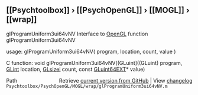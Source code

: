 ## [[Psychtoolbox]] &#8250; [[PsychOpenGL]] &#8250; [[MOGL]] &#8250; [[wrap]]

glProgramUniform3ui64vNV  Interface to [OpenGL](OpenGL) function glProgramUniform3ui64vNV  
  
usage:  glProgramUniform3ui64vNV( program, location, count, value )  
  
C function:  void glProgramUniform3ui64vNV[(GLuint]((GLuint) program, [GLint](GLint) location, [GLsizei](GLsizei) count, const [GLuint64EXT](GLuint64EXT)\* value)  




<div class="code_header" style="text-align:right;">
  <span style="float:left;">Path&nbsp;&nbsp;</span> <span class="counter">Retrieve <a href=
  "https://raw.github.com/Psychtoolbox-3/Psychtoolbox-3/beta/Psychtoolbox/PsychOpenGL/MOGL/wrap/glProgramUniform3ui64vNV.m">current version from GitHub</a> | View <a href=
  "https://github.com/Psychtoolbox-3/Psychtoolbox-3/commits/beta/Psychtoolbox/PsychOpenGL/MOGL/wrap/glProgramUniform3ui64vNV.m">changelog</a></span>
</div>
<div class="code">
  <code>Psychtoolbox/PsychOpenGL/MOGL/wrap/glProgramUniform3ui64vNV.m</code>
</div>

